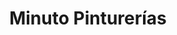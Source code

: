 ---
title: "Minuto Pinturerías"
url: /ciudad-autonoma-de-buenos-aires/minuto-pinturerias-avenida-doctor-ricardo-balbin/
shop: Farben
---